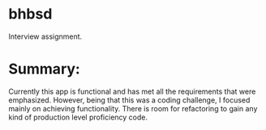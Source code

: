 # bhbsd

Interview assignment.

# Summary:

Currently this app is functional and has met all the requirements that were emphasized.
However, being that this was a coding challenge, I focused mainly on achieving functionality. There is room for refactoring to gain any kind of production level proficiency code.
